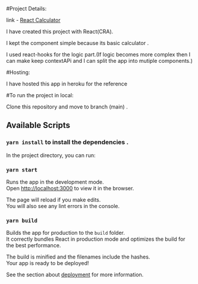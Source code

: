 #Project Details:

link - [React Calculator](https://react-calculator-tm.herokuapp.com/)

I have created this project with React(CRA).

I kept the component  simple because  its basic calculator . 

I used react-hooks for the logic part.(If logic becomes more complex then I can make keep contextAPi and I can split the app into mutiple components.)

#Hosting:

I have hosted this app in heroku for the reference


#To run the project in local:

Clone this repository  and move to branch (main) .

## Available Scripts

### `yarn install` to install the dependencies .

In the project directory, you can run:

### `yarn start`

Runs the app in the development mode.\
Open [http://localhost:3000](http://localhost:3000) to view it in the browser.

The page will reload if you make edits.\
You will also see any lint errors in the console.


### `yarn build`

Builds the app for production to the `build` folder.\
It correctly bundles React in production mode and optimizes the build for the best performance.

The build is minified and the filenames include the hashes.\
Your app is ready to be deployed!

See the section about [deployment](https://facebook.github.io/create-react-app/docs/deployment) for more information.


